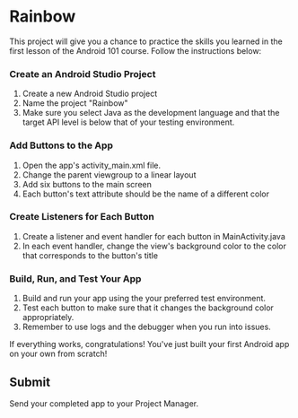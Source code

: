 # Rainbow

This project will give you a chance to practice the skills you learned in the first lesson of the Android 101 course. Follow the instructions below:

### Create an Android Studio Project

1. Create a new Android Studio project
2. Name the project "Rainbow"
3. Make sure you select Java as the development language and that the target API level is below that of your testing environment.

### Add Buttons to the App

1. Open the app's activity_main.xml file.
2. Change the parent viewgroup to a linear layout
3. Add six buttons to the main screen
4. Each button's text attribute should be the name of a different color

### Create Listeners for Each Button

1. Create a listener and event handler for each button in MainActivity.java
2. In each event handler, change the view's background color to the color that corresponds to the button's title

### Build, Run, and Test Your App

1. Build and run your app using the your preferred test environment.
2. Test each button to make sure that it changes the background color appropriately.
3. Remember to use logs and the debugger when you run into issues.

If everything works, congratulations! You've just built your first Android app on your own from scratch!

## Submit

Send your completed app to your Project Manager.
